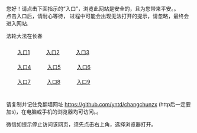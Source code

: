 您好！请点击下面指示的“入口”，浏览此网站是安全的，且为您带来平安。。 <br/>
点击入口后，请耐心等待， 过程中可能会出现无法打开的提示，请忽略，最终会进入网站. </br>

法轮大法在长春<br/>
<div style="padding:10px"><a style="margin:20px" target="_blank" href="https://d3syr2tz4oy2eb.cloudfront.net/2Qpsp?milvapxw" id="ccLink1" rel="nofollow">入口1</a> <a target="_blank" style="margin:20px" href="https://d2obbq81uq0er3.cloudfront.net/2Qpsp?bbmarw" id="ccLink2" rel="nofollow">入口2</a> <a style="margin:20px" target="_blank" href="https://d1iucf3vu1g4mf.cloudfront.net/2Qpsp?hondmi" id="ccLink3" rel="nofollow">入口3</a></div>

<div style="padding:10px" ><a style="margin:20px" target="_blank" href="https://d3syr2tz4oy2eb.cloudfront.net/2Qpsp?milvapxw" id="ccLink4" rel="nofollow">入口4</a> <a style="margin:20px" href="https://d2obbq81uq0er3.cloudfront.net/2Qpsp?bbmarw" target="_blank" id="ccLink5" rel="nofollow">入口5</a> <a style="margin:20px" href="https://d1iucf3vu1g4mf.cloudfront.net/2Qpsp?hondmi" target="_blank" id="ccLink6" rel="nofollow">入口6</a></div>

<div style="padding:10px"><a style="margin:20px" target="_blank" href="https://d3syr2tz4oy2eb.cloudfront.net/2Qpsp?milvapxw" id="ccLink7" rel="nofollow">入口7</a> <a style="margin:20px" href="https://d2obbq81uq0er3.cloudfront.net/2Qpsp?bbmarw" target="_blank" id="ccLink8" rel="nofollow">入口8</a> <a style="margin:20px" target="_blank" href="https://d1iucf3vu1g4mf.cloudfront.net/2Qpsp?hondmi" id="ccLink9" rel="nofollow">入口9</a></div>

<br/>



请复制并记住免翻墙网址 https://github.com/yntd/changchunzx (http后一定要加s)，在电脑或手机的浏览器均可访问。。<br/>

微信如提示停止访问该网页，须先点击右上角，选择浏览器打开。
